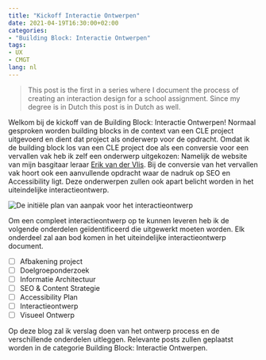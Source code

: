 ```yaml
---
title: "Kickoff Interactie Ontwerpen"
date: 2021-04-19T16:30:00+02:00
categories:
- "Building Block: Interactie Ontwerpen"
tags:
- UX
- CMGT
lang: nl
---
```


> This post is the first in a series where I document the process of creating an interaction design for a school assignment. Since my degree is in Dutch this post is in Dutch as well.

Welkom bij de kickoff van de Building Block: Interactie Ontwerpen! Normaal gesproken worden building blocks in de context van een CLE project uitgevoerd en dient dat project als onderwerp voor de opdracht. Omdat ik de building block los van een CLE project doe als een conversie voor een vervallen vak heb ik zelf een onderwerp uitgekozen: Namelijk de website van mijn basgitaar leraar [Erik van der Vlis](http://erikvandervlis.nl). Bij de conversie van het vervallen vak hoort ook een aanvullende opdracht waar de nadruk op SEO en Accessibility ligt. Deze onderwerpen zullen ook apart belicht worden in het uiteindelijke interactieontwerp.

![De initiële plan van aanpak voor het interactieontwerp](todo-list.jpeg)

Om een compleet interactieontwerp op te kunnen leveren heb ik de volgende onderdelen geïdentificeerd die uitgewerkt moeten worden. Elk onderdeel zal aan bod komen in het uiteindelijke interactieontwerp document.

-[ ] Afbakening project
-[ ] Doelgroeponderzoek
-[ ] Informatie Architectuur
-[ ] SEO & Content Strategie
-[ ] Accessibility Plan
-[ ] Interactieontwerp
-[ ] Visueel Ontwerp

Op deze blog zal ik verslag doen van het ontwerp process en de verschillende onderdelen uitleggen. Relevante posts zullen geplaatst worden in de categorie Building Block: Interactie Ontwerpen.
